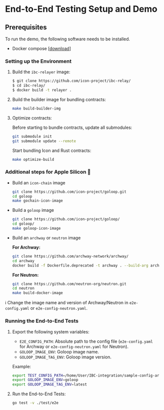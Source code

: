 # End-to-End Testing Setup and Demo

## Prerequisites

To run the demo, the following software needs to be installed.

* Docker compose \[[download](https://docs.docker.com/compose/install/)\]

### Setting up the Environment

1. Build the `ibc-relayer` image:

   ```bash
   $ git clone https://github.com/icon-project/ibc-relay/
   $ cd ibc-relay/
   $ docker build -t relayer .
   ```

2. Build the builder image for bundling contracts:

   ```bash
   make build-builder-img
   ```

3. Optimize contracts:

   Before starting to bundle contracts, update all submodules:

   ```bash
   git submodule init
   git submodule update --remote
   ```

   Start bundling Icon and Rust contracts:

   ```bash
   make optimize-build
   ```

### Additional steps for Apple Silicon 

* Build an `icon-chain` image
   
   ```bash
   git clone https://github.com/icon-project/goloop.git
   cd goloop
   make gochain-icon-image
   ``` 
   
* Build a `goloop` image
   
   ```bash
   git clone https://github.com/icon-project/goloop/
   cd goloop/ 
   make goloop-icon-image
   ```
   
* Build an `archway` or `neutron` image

   **For Archway:**
   
   ```bash
   git clone https://github.com/archway-network/archway/
   cd archway
   docker build -f Dockerfile.deprecated -t archway . --build-arg arch=aarch64
   ```
   
   **For Neutron:**
   
   ```bash
   git clone https://github.com/neutron-org/neutron.git
   cd neutron
   make build-docker-image
   ```

ℹ️ Change the image name and version of Archway/Neutron in `e2e-config.yaml` or `e2e-config-neutron.yaml`.

### Running the End-to-End Tests

1. Export the following system variables:

    - `E2E_CONFIG_PATH`: Absolute path to the config file (`e2e-config.yaml` for Archway or `e2e-config-neutron.yaml` for Neutron).
    - `GOLOOP_IMAGE_ENV`: Goloop image name.
    - `GOLOOP_IMAGE_TAG_ENV`: Goloop image version.

   Example:

   ```bash
   export TEST_CONFIG_PATH=/home/User/IBC-integration/sample-config-archway.yaml
   export GOLOOP_IMAGE_ENV=goloop
   export GOLOOP_IMAGE_TAG_ENV=latest
   ```

2. Run the End-to-End Tests:

   ```bash
   go test -v ./test/e2e
   ```
   